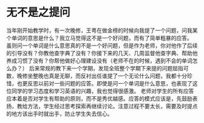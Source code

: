 # 无不是之提问
当年刚开始教学时，有一次晚修，王粤在做金榜的时候向我提了一个问题，问我某个单词的意思是什么？我立马觉得这不是一个好问题，而有了简单粗暴的应答。
虽则问一个单词是什么意思真的不是一个好问题，但是作为老师，你对他作了后续的引导没有？你教他查字典了没有？你接下来的几天、几周监督他查字典、帮助他养成习惯了没有？你帮他做好心理建设没有（老师不在的时候，遇到不会的单词怎么办？）
后来常规的教下来一个学期，发现全班整个学期下来提的问题屈指可数，晚修坐整晚也真是无聊，而反衬出任谁提了一个无论什么问题，我都十分珍惜，也更反思以前对一些问题的应答。即使是问一个单词是什么意思，也表现了这位同学的学习态度和学习英语的兴趣，我也觉得很感激。
老师对学生的所有应答应本着是否对学生有帮助的原则，而不是秀优越感。应答的模式应该是，先鼓励表扬，教给方法，学生经过思考探索再继续讨论。注意过程不要太长，需要及时提点的地方该出手时就出手，防止学生失去信心。
